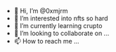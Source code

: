 - 👋 Hi, I’m @0xmjrm
- 👀 I’m interested into nfts so hard
- 🌱 I’m currently learning crupto
- 💞️ I’m looking to collaborate on ...
- 📫 How to reach me ...

<!---
0xmjrm/0xmjrm is a ✨ special ✨ repository because its `README.md` (this file) appears on your GitHub profile.
You can click the Preview link to take a look at your changes.
--->
